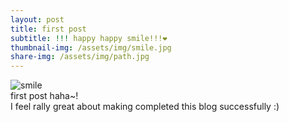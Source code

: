 ```yaml
---
layout: post
title: first post
subtitle: !!! happy happy smile!!!❤️
thumbnail-img: /assets/img/smile.jpg
share-img: /assets/img/path.jpg
---
```


![smile](https://user-images.githubusercontent.com/126739223/227748137-452d9039-8253-4b87-8afe-ada4e6ae700b.jpg)  
first post haha~!  
I feel rally great about making completed this blog successfully :)
